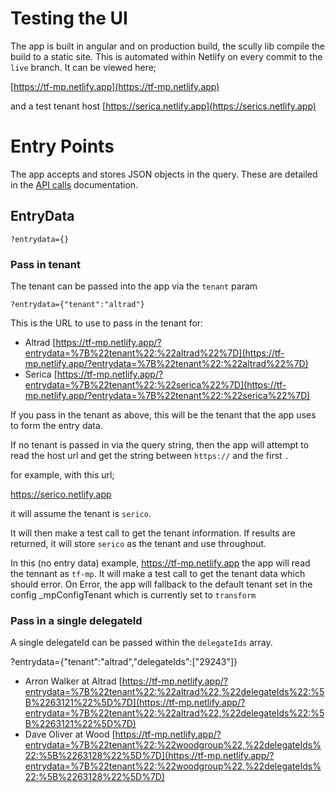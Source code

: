 # Testing the UI

The app is built in angular and on production build, the scully lib compile the build to a static site. This is automated within Netlify on every commit to the `live` branch. It can be viewed here;

[https://tf-mp.netlify.app](https://tf-mp.netlify.app)

and a test tenant host [https://serica.netlify.app](https://serics.netlify.app)

# Entry Points

The app accepts and stores JSON objects in the query. These are detailed in the [API calls](https://github.com/guybrown78/marketplace-booking/blob/master/API.md) documentation. 


## EntryData

`?entrydata={}`

### Pass in tenant
The tenant can be passed into the app via the `tenant` param

`?entrydata={"tenant":"altrad"}`

This is the URL to use to pass in the tenant  for:


- Altrad
[https://tf-mp.netlify.app/?entrydata=%7B%22tenant%22:%22altrad%22%7D](https://tf-mp.netlify.app/?entrydata=%7B%22tenant%22:%22altrad%22%7D)
- Serica
[https://tf-mp.netlify.app/?entrydata=%7B%22tenant%22:%22serica%22%7D](https://tf-mp.netlify.app/?entrydata=%7B%22tenant%22:%22serica%22%7D)

If you pass in the tenant as above, this will be the tenant that the app uses to form the entry data.

If no tenant is passed in via the query string, then the app will attempt to read the host url and get the string between `https://` and the first `.`

for example, with this url;

https://serico.netlify.app

it will assume the tenant is `serico`.

It will then make a test call to get the tenant information. If results are returned, it will store `serico` as the tenant and use throughout.

In this (no entry data) example, https://tf-mp.netlify.app the app will read the tennant as `tf-mp`. It will make a test call to get the tenant data which should error. On Error, the app will fallback to the default tenant set in the config _mpConfigTenant which is currently set to `transform`



### Pass in a single delegateId
A single delegateId can be passed within the `delegateIds` array. 

?entrydata={"tenant":"altrad","delegateIds":["29243"]}


- Arron Walker at Altrad [https://tf-mp.netlify.app/?entrydata=%7B%22tenant%22:%22altrad%22,%22delegateIds%22:%5B%2263121%22%5D%7D](https://tf-mp.netlify.app/?entrydata=%7B%22tenant%22:%22altrad%22,%22delegateIds%22:%5B%2263121%22%5D%7D)
- Dave Oliver at Wood [https://tf-mp.netlify.app/?entrydata=%7B%22tenant%22:%22woodgroup%22,%22delegateIds%22:%5B%2263128%22%5D%7D](https://tf-mp.netlify.app/?entrydata=%7B%22tenant%22:%22woodgroup%22,%22delegateIds%22:%5B%2263128%22%5D%7D)

